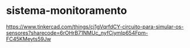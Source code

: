 # sistema-monitoramento



https://www.tinkercad.com/things/cj1gVqrfdCY-circuito-para-simular-os-sensores?sharecode=6rOHrB71NMUc_nyfCiymIp654Fpm-FC45KMeyts59Jw
